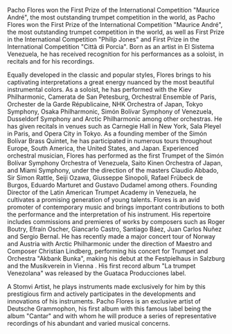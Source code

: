 Pacho Flores won the First Prize of the International Competition "Maurice André", the most outstanding trumpet competition in the world, as
Pacho Flores won the First Prize of the International Competition "Maurice André", the most outstanding trumpet competition in the world, as well as First Prize in the International Competition "Philip Jones" and First Prize in the International Competition "Città di Porcia". Born as an artist in El Sistema Venezuela, he has received recognition for his performances as a soloist, in recitals and for his recordings.

Equally developed in the classic and popular styles, Flores brings to his captivating interpretations a great energy nuanced by the most beautiful instrumental colors. As a soloist, he has performed with the Kiev Philharmonic, Camerata de San Petesburg, Orchestral Ensemble of Paris, Orchester de la Garde Républicaine, NHK Orchestra of Japan, Tokyo Symphony, Osaka Philharmonic, Simón Bolívar Symphony of Venezuela, Dusseldorf Symphony and Arctic Philharmonic among other orchestras. He has given recitals in venues such as Carnegie Hall in New York, Sala Pleyel in Paris, and Opera City in Tokyo. As a founding member of the Simón Bolívar Brass Quintet, he has participated in numerous tours throughout Europe, South America, the United States, and Japan. Experienced orchestral musician, Flores has performed as the first Trumpet of the Simón Bolívar Symphony Orchestra of Venezuela, Saito Kinen Orchestra of Japan, and Miami Symphony, under the direction of the masters Claudio Abbado, Sir Simon Rattle, Seiji Ozawa, Giusseppe Sinopoli, Rafael Frübeck de Burgos, Eduardo Marturet and Gustavo Dudamel among others. Founding Director of the Latin American Trumpet Academy in Venezuela, he cultivates a promising generation of young talents. Flores is an avid promoter of contemporary music and brings important contributions to both the performance and the interpretation of his instrument. His repertoire includes commissions and premieres of works by composers such as Roger Boutry, Efraín Oscher, Giancarlo Castro, Santiago Báez, Juan Carlos Nuñez and Sergio Bernal. He has recently made a major concert tour of Norway and Austria with Arctic Philharmonic under the direction of Maestro and Composer Christian Lindberg, performing his concert for Trumpet and Orchestra "Akbank Bunka", making his debut at the Festpielhaus in Salzburg and the Musikverein in Vienna . His first record album "La trumpet Venezolana" was released by the Guataca Producciones label.

A Stomvi Artist, he plays instruments made exclusively for him by this prestigious firm and actively participates in the developments and innovations of his instruments. Pacho Flores is an exclusive artist of Deutsche Grammophon, his first album with this famous label being the album "Cantar" and with whom he will produce a series of representative recordings of his abundant and varied musical concerns.
